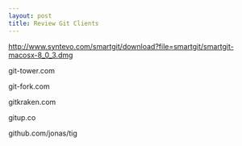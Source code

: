 ```yaml
---
layout: post
title: Review Git Clients
---
```


http://www.syntevo.com/smartgit/download?file=smartgit/smartgit-macosx-8_0_3.dmg

git-tower.com

git-fork.com

gitkraken.com

gitup.co

github.com/jonas/tig